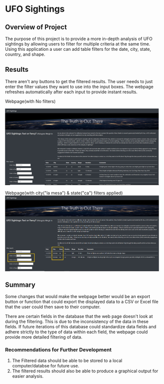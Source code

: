 # UFO Sightings

## Overview of Project
The purpose of this project is to provide a more in-depth analysis of UFO sightings by allowing users to filter for multiple criteria at the same time. Using this application a user can add table filters for the date, city, state, country, and shape.

## Results
There aren't any buttons to get the filtered results. The user needs to just enter the filter values they want to use into the input boxes. The webpage refreshes automatically after each input to provide instant results.

Webpage(with No filters)

![Figure 1](https://github.com/nidhipandya/UFOs/blob/main/static/images/img_1.png)

Webpage(with city("la mesa") & state("ca") filters applied)
![Figure 2](https://github.com/nidhipandya/UFOs/blob/main/static/images/img_2.png)

## Summary
Some changes that would make the webpage better would be an export button or function that could export the displayed data to a CSV or Excel file that the user could then save to their computer.  

There are certain fields in the database that the web page doesn't look at during the filtering.  This is due to the inconsistency of the data in these fields.  If future iterations of this database could standardize data fields and adhere strictly to the type of data within each field, the webpage could provide more detailed filtering of data. 

### Recommendations for Further Development
1. The Filtered data should be able to be stored to a local computer/databse for future use.  
2. The filtered results should also be able to produce a graphical output for easier analysis.
